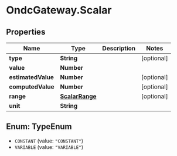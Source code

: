 # OndcGateway.Scalar

## Properties
Name | Type | Description | Notes
------------ | ------------- | ------------- | -------------
**type** | **String** |  | [optional] 
**value** | **Number** |  | 
**estimatedValue** | **Number** |  | [optional] 
**computedValue** | **Number** |  | [optional] 
**range** | [**ScalarRange**](ScalarRange.md) |  | [optional] 
**unit** | **String** |  | 

<a name="TypeEnum"></a>
## Enum: TypeEnum

* `CONSTANT` (value: `"CONSTANT"`)
* `VARIABLE` (value: `"VARIABLE"`)

